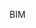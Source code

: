 BIM

<!---
acardu/acardu is a ✨ special ✨ repository because its `README.md` (this file) appears on your GitHub profile.
You can click the Preview link to take a look at your changes.
--->
